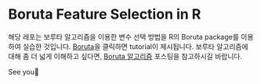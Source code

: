 # Boruta Feature Selection in R

해당 레포는 보루타 알고리즘을 이용한 변수 선택 방법을 R의 Boruta package를 이용하여 실습한 것입니다. 
[Boruta](https://eeyem.github.io/Boruta/Boruta.html)을 클릭하면 tutorial이 제시됩니다. 
보루타 알고리즘에 대해 좀 더 넓게 이해하고 싶다면, [Boruta 알고리즘](https://syj9700.tistory.com/50) 포스팅을 참고하시길 바랍니다. 

See you🤗
